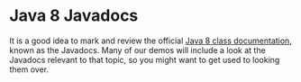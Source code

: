 # Java 8 Javadocs
It is a good idea to mark and review the official [Java 8 class documentation](https://docs.oracle.com/javase/8/docs/api/), known as the Javadocs.  Many of our demos will include a look at the Javadocs relevant to that topic, so you might want to get used to looking them over.
